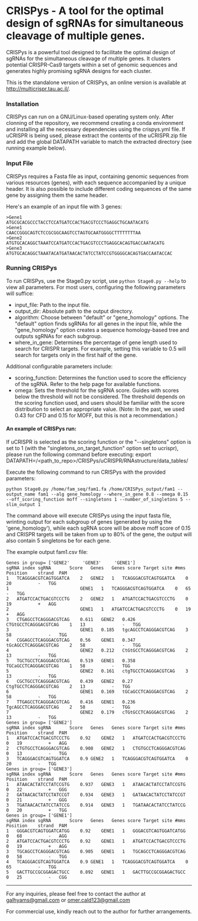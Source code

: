 # CRISPys - A tool for the optimal design of sgRNAs for simultaneous cleavage of multiple genes.

CRISPys is a powerful tool designed to facilitate the optimal design of sgRNAs for the simultaneous cleavage of multiple genes. It clusters potential CRISPR-Cas9 targets within a set of genomic sequences and generates highly promising sgRNA designs for each cluster.

This is the standalone version of CRISPys, an online version is available at http://multicrispr.tau.ac.il/.

### Installation
CRISPys can run on a GNU/Linux-based operating system only. 
After clonning of the repository, we recommend creating a conda environment and installing all the necessary dependencies using the crispys.yml file.
If uCRISPR is being used, please extract the contents of the uCRISPR.zip file and add the global DATAPATH variable to match the extracted directory (see running example below). 

### Input File
CRISPys requires a Fasta file as input, containing genomic sequences from various resources (genes), with each sequence accompanied by a unique header. It is also possible to include different coding sequences of the same gene by assigning them the same header.

Here's an example of an input file with 3 genes:

    >Gene1
    ATGCGCACGCCCTACCTCCATGATCCACTGACGTCCCTGAGGCTGCAATACATG
    >Gene1
    CAACCGGGCAGTCTCCGCGGCAAGTCCTAGTGCAATGGGGCTTTTTTTTAA
    >Gene2
    ATGTGCACAGGCTAAATCCATGATCCACTGACGTCCCTGAGGCACAGTGACCAATACATG
    >Gene3
    ATGTGCACAGGCTAAATACATGATAACACTATCCTATCCGTGGGGCACAGTGACCAATACCAC

### Running CRISPys
To run CRISPys, use the Stage0.py script, use ```python Stage0.py --help``` to view all parameters.
For most users, configuring the following parameters will suffice:

* input_file: Path to the input file.
* output_dir: Absolute path to the output directory.
* algorithm: Choose between "default" or "gene_homology" options. The "default" option finds sgRNAs for all genes in the input file, while the "gene_homology" option creates a sequence homology-based tree and outputs sgRNAs for each subgroup.
* where_in_gene: Determines the percentage of gene length used to search for CRISPR targets. For example, setting this variable to 0.5 will search for targets only in the first half of the gene.

Additional configurable parameters include:

* scoring_function: Determines the function used to score the efficiency of the sgRNA. Refer to the help page for available functions.
* omega: Sets the threshold for the sgRNA score. Guides with scores below the threshold will not be considered. The threshold depends on the scoring function used, and users should be familiar with the score distribution to select an appropriate value. (Note: In the past, we used 0.43 for CFD and 0.15 for MOFF, but this is not a recommendation.)

#### An example of CRISPys run:
If uCRISPR is selected as the scoring function or the "--singletons" option is set to 1 (with the "singletons_on_target_function" option set to ucrispr), please run the following command before executing:
    export DATAPATH=/<path_to_repo>/CRISPys/uCRISPR/RNAstructure/data_tables/

Execute the following command to run CRISPys with the provided parameters:

    python Stage0.py /home/fam_seq/fam1.fa /home/CRISPys_output/fam1 --output_name fam1 --alg gene_homology --where_in_gene 0.8 --omega 0.15 --off_scoring_function moff --singletons 1 --number_of_singletons 5 --slim_output 1

The command above will execute CRISPys using the input fasta file, wrinting output for each subgroup of genes (generated by using the 'gene_homology'), while each sgRNA score will be above moff score of 0.15 and CRISPR targets will be taken from up to 80% of the gene, the output will also contain 5 singletons be for each gene. 

The example output fam1.csv file:
```
Genes in group=	['GENE2'	 'GENE3'	 'GENE1']						
sgRNA index	sgRNA	    Score	Genes	Genes score	Target site	#mms	Position	strand	PAM
1	TCAGGGACGTCAGTGGATCA	2	GENE2	1	TCAGGGACGTCAGTGGATCA	0	20	        -	TGG
1			                GENE1	1	TCAGGGACGTCAGTGGATCA	0	65	        -	TGG
2	ATGATCCACTGACGTCCCTG	2	GENE2	1	ATGATCCACTGACGTCCCTG	0	19	        +	AGG
2			                GENE1	1	ATGATCCACTGACGTCCCTG	0	19	        +	AGG
3	CTGAGCCTCAGGGACGTCAG    0.611	GENE2	0.426	CTGtGCCTCAGGGACGTCAG	1	13  	        -	TGG
3			                GENE1	0.185	tgcAGCCTCAGGGACGTCAG	3	58  	        -	TGG
4	CGGAGCCTCAGGGACGTCAG	0.56	GENE1	0.347	tGcAGCCTCAGGGACGTCAG	2	58  	        -	TGG
4			                GENE2	0.212	CtGtGCCTCAGGGACGTCAG	2	13	        -	TGG
5	TGCTGCCTCAGGGACGTCAG	0.519	GENE1	0.358	TGCaGCCTCAGGGACGTCAG	1	58      	-	TGG
5			                GENE2	0.161	ctgTGCCTCAGGGACGTCAG	3	13	        -	TGG
6	CGCTGCCTCAGGGACGTCAG	0.439	GENE2	0.27	CtgTGCCTCAGGGACGTCAG	2	13	        -	TGG
6			                GENE1	0.169	tGCaGCCTCAGGGACGTCAG	2	58	        -	TGG
7	TTGAGCCTCAGGGACGTCAG	0.416	GENE1	0.236	TgcAGCCTCAGGGACGTCAG	2	58	        -	TGG
7			                GENE2	0.179	cTGtGCCTCAGGGACGTCAG	2	13	        -	TGG
Genes in group=	['GENE2']								
sgRNA index	sgRNA	    Score	Genes	Genes score	Target site	#mms	Position	strand	PAM
1	ATGATCCACTGACGTCCCTG	0.92	GENE2	1	ATGATCCACTGACGTCCCTG	0	19	        +	AGG
2	CTGTGCCTCAGGGACGTCAG	0.908	GENE2	1	CTGTGCCTCAGGGACGTCAG	0	13	        -	TGG
3	TCAGGGACGTCAGTGGATCA	0.9	GENE2	1	TCAGGGACGTCAGTGGATCA	0	20	        -	TGG
Genes in group=	['GENE3']								
sgRNA index	sgRNA	    Score	Genes	Genes score	Target site	#mms	Position	strand	PAM
1	ATAACACTATCCTATCCGTG	0.937	GENE3	1	ATAACACTATCCTATCCGTG	0	22	        +	GGG
2	GATAACACTATCCTATCCGT	0.934	GENE3	1	GATAACACTATCCTATCCGT	0	21	        +	GGG
3	TGATAACACTATCCTATCCG	0.914	GENE3	1	TGATAACACTATCCTATCCG	0	20	        +	TGG
Genes in group=	['GENE1']								
sgRNA index	sgRNA	    Score	Genes	Genes score	Target site	#mms	Position	strand	PAM
1	GGGACGTCAGTGGATCATGG	0.92	GENE1	1	GGGACGTCAGTGGATCATGG	0	68	        -	AGG
2	ATGATCCACTGACGTCCCTG	0.92	GENE1	1	ATGATCCACTGACGTCCCTG	0	19	        +	AGG
3	TGCAGCCTCAGGGACGTCAG	0.905	GENE1	1	TGCAGCCTCAGGGACGTCAG	0	58	        -	TGG
4	TCAGGGACGTCAGTGGATCA	0.9	GENE1	1	TCAGGGACGTCAGTGGATCA	0	65	        -	TGG
5	GACTTGCCGCGGAGACTGCC	0.892	GENE1	1	GACTTGCCGCGGAGACTGCC	0	25	        -	CGG
```

---

For any inquiries, please feel free to contact the author at galhyams@gmail.com or omer.cald123@gmail.com



For commercial use, kindly reach out to the author for further arrangements.




